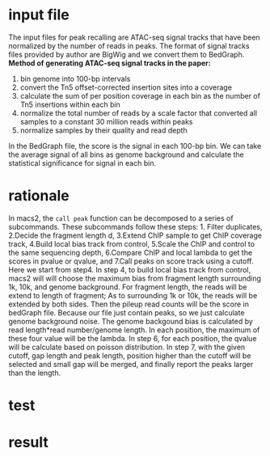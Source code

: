 # input file
The input files for peak recalling are ATAC-seq signal tracks that have been normalized by the number of reads in peaks. The format of signal tracks files provided by author are BigWig and we convert them to BedGraph.
**Method of generating ATAC-seq signal tracks in the paper:**
 1. bin genome into 100-bp intervals
 2. convert the Tn5 offset-corrected insertion sites into a coverage
 3. calculate the sum of per position coverage in each bin as the number of Tn5 insertions within each bin
 4. normalize the total number of reads by a scale factor that converted all samples to a constant 30 million reads within peaks
 5. normalize samples by their quality and read depth

In the BedGraph file, the score is the signal in each 100-bp bin. We can take the average signal of all bins as genome background and calculate the statistical significance for signal in each bin.

# rationale
In macs2, the `call peak` function can be decomposed to a series of subcommands. These subcommands follow these steps: 1. Filter duplicates, 2.Decide the fragment length d, 3.Extend ChIP sample to get ChIP coverage track, 4.Build local bias track from control, 5.Scale the ChIP and control to the same sequencing depth, 6.Compare ChIP and local lambda to get the scores in pvalue or qvalue, and 7.Call peaks on score track using a cutoff. Here we start from step4.
In step 4, to build local bias track from control, macs2 will will choose the maximum bias from fragment length surrounding 1k, 10k, and genome background. For fragment length, the reads will be extend to length of fragment; As to surrounding 1k or 10k, the reads will be extended by both sides. Then the pileup read counts will be the score in bedGraph file. Because our file just contain peaks, so we just calculate genome background noise. The genome backgound bias is calculated by read length*read number/genome length. In each position, the maximum of these four value will be the lambda. In step 6, for each position, the qvalue will be calculate based on poisson distribution. In step 7, with the given cutoff, gap length and peak length, position higher than the cutoff will be selected and small gap will be merged, and finally report the peaks larger than the length.  
# test
# result
<!--stackedit_data:
eyJoaXN0b3J5IjpbMzc5MzczMzMxLC02OTU1MjU1NCw3NDY3Nz
UyNTEsLTE5OTc3NTMyMTcsLTI3MTQ5MDAyMywtMjEzNDg0MTgx
MCwxMDI2OTI5NDMwLC01NjcxNDExMzIsMTM1MDQ1MjEzLDY2Mz
gzMDQ3MCwxNTY5NDcyMDg1LC0xMjc3MTY5MDk4LDEyOTA2Njk0
NzMsNzkyNjMxNTQ5LC0xMjQ5MDcwODg4LDYwMjA5MTM0LC0xMz
Q3Mzg4MjUyLC0xMzMxMzAzMjM3LC0zOTk2NDY2NTUsLTE2Nzk2
NzkyODFdfQ==
-->